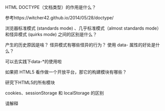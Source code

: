 HTML
DOCTYPE（文档类型）的作用是什么？

参考https://witcher42.github.io/2014/05/28/doctype/

浏览器标准模式 (standards mode) 、几乎标准模式（almost standards mode）和怪异模式 (quirks mode) 之间的区别是什么？

产生的历史原因是啥？
怪异模式有哪些怪异的行为？
使用 data- 属性的好处是什么？

可以去实践下data-*的使用啦

如果把 HTML5 看作做一个开放平台，那它的构建模块有哪些？

研究下HTML5的所有模块

cookies、sessionStorage 和 localStorage 的区别

请解释 <script>、<script async> 和 <script defer> 的区别。

为什么通常推荐将 CSS <link> 放置在 <head></head> 之间，而将 JS <script> 放置在 </body> 之前？你知道有哪些例外吗？

什么是渐进式渲染 (progressive rendering)？

HTML 和 XHTML 有什么区别？

HMTL5新标签

CSS
CSS 中类 (class) 和 ID 的区别

请问 "resetting" 和 "normalizing" CSS 之间的区别？你会如何选择，为什么？

https://github.com/necolas/normalize.css

https://github.com/shannonmoeller/reset-css/blob/master/reset.css

请解释浮动 (Floats) 及其工作原理

这个非常重要，前面读的书上有这个，一定要完全搞懂。

清除浮动

重要

描述z-index和叠加上下文是如何形成的？

重要，书上有，先理解。然后我推荐两个文章

https://www.w3cplus.com/css/what-no-one-told-you-about-z-index.html

http://www.zhangxinxu.com/wordpress/2016/01/understand-css-stacking-context-order-z-index/

请描述 BFC(Block Formatting Context) 及其如何工作？

理解BFC的特性及如何触发BFC

CSS sprites

优点，缺点

图片替换文字方案

你会如何解决特定浏览器的样式问题？

如何为有功能限制的浏览器提供网页？

渐进增强，优雅降级等等等等

有哪些的隐藏内容的方法？

栅格系统 (grid system)

你用过媒体查询，或针对移动端的布局CSS 吗？

如何优化网页的打印样式？

在书写高效 CSS 时会有哪些问题需要考虑？

使用 CSS 预处理器的优缺点有哪些？

如果设计中使用了非标准的字体，你该如何去实现？

请解释浏览器是如何判断元素是否匹配某个 CSS 选择器？

请描述伪元素 (pseudo-elements) 及其用途

伪元素，伪类等等都去研究下

请解释你对盒模型的理解，以及如何在 CSS 中告诉浏览器使用不同的盒模型来渲染你的布局

请罗列出你所知道的 display 属性的全部值

请解释 inline 和 inline-block 的区别

请解释 relative、fixed、absolute 和 static 元素的区别

请问你有尝试过 CSS Flexbox 或者 Grid 标准规格吗

flex很重要，每个属性都要知道。建议去读阮一峰的flex文章

为什么响应式设计 (responsive design) 和自适应设计 (adaptive design) 不同？

你有兼容 retina 屏幕的经历吗？如果有，在什么地方使用了何种技术？

移动端开发必须知道！

请问为何要使用 translate() 而非 absolute position，或反之的理由？为什么？

如果实现一个高性能的CSS动画效果？

IFC

css3动画

各种属性熟悉下

布局之：左边定宽，右边自适应

圣杯布局，双飞翼布局

实现垂直居中和水平居中

Javascript
事件代理

请解释 JavaScript 中 this 是如何工作的

javascript继承

这个不多说，十分十分重要。建议按照《高程三》的继承那里，仔细理解哦。

javascript模块化

理解模块化发展过程，理解 commonJS，AMD，CMD，ES6模块化

IIFE 立即执行函数

null undefined区别

闭包 与 作用域

非常重要，书上有！

匿名函数

你是如何组织自己的代码？是使用模块模式，还是使用经典继承的方法？

宿主对象 (host objects) 和原生对象 (native objects)

请指出以下代码的区别：function Person(){}、var person = Person()、var person = new Person()？

apply call bind

深入到源码如何实现这三个功能的。

new

源码如何实现的？

document.write()

特性检测 特性推断 UA字符串嗅探

Ajax工作原理

着重理解XMLHttpRequest！！

跨域

图片ping, JSONP, CORS。

这是面试必问的点。注意一定要完全理解，完全！

变量声明提升

冒泡机制

attribute 和 property

document load 和 document DOMContentLoaded

非常重要哦

== 和 === 有什么不同

同源策略 (same-origin policy)

Cookie，iframe，AJAX同源

strict模式

为何通常会认为保留网站现有的全局作用域 (global scope) 不去改变它，是较好的选择

为何你会使用 load 之类的事件 (event)？此事件有缺点吗？你是否知道其他替代品，以及为何使用它们？

请解释什么是单页应用 (single page app), 以及如何使其对搜索引擎友好 (SEO-friendly)

相当重要

Promise

怎么用？源码如何实现的？

推荐文章：xieranmaya/blog#3

使用一种可以编译成 JavaScript 的语言来写 JavaScript 代码有哪些优缺点？

javascript调试工具

对象遍历 和 数组遍历

可变对象和不可变对象

什么是事件循环 (event loop)

非常重要，面试必问。

深入原理，宏任务，微任务等等

let var const

数组的方法

web worker

柯里化

创建对象的三种方法

深拷贝和浅拷贝

可以实现手写深拷贝

图片懒加载

咋实现的？

网页各种高度

这个好难记，我也没记住~

实现页面加载进度条

箭头函数ES5如何实现

箭头函数和普通函数的区别
React
虚拟DOM是啥？以及diff算法原理

react 事件绑定

生命周期

函数式编程，纯函数

React创建组件的方式

组件性能优化

shuouldComponentUpdate

pureComponent

不可变数据

key

等等优化方法，每一点的优点和缺点

如何设计一个好组件

哪里进行网络请求？为什么

调用setState之后发生了什么

refs

react16新特性

尤其理解time slice和suspense

在 React 当中 Element 和 Component 有何区别

容器组件和展示组件

props.children

路由实现原理

react的setState同步还是异步？

Redux，react-redux等原理

如何实现异步网络请求的？

组件间通信

高阶组件是什么和常见的高阶组件

React key是干嘛的？

webpack
loader

自己如何写一个loader

plugin

自己如何写一个plugin

webpack原理之普通打包

webpack原理之多文件打包

webpack原理之提取公共文件

webpack 如何做到 tree shaking

webpack配置文件基本概念

webpack构建流程

前端模块化的理解

打包很慢，怎么解决？

打包出来的文件很大，怎么解决？

安全问题
xss
csrf
等等....
HTTP
为什么传统上利用多个域名来提供网站资源会更有效

Long-Polling、Websockets 和 Server-Sent Event

常见的请求头和响应头

和缓存有关的HTTP首部字段

相当重要。如何应用的？

HTTP method

HTTP状态码

https 加密过程

http2新特性

性能
你会用什么工具来查找代码中的性能问题？

增强网站的页面滚动效能

重排，重绘，合成

相当相当重要

合成层

我在这里理解了一个多星期，静下心来去理解。

http://taobaofed.org/blog/2016/04/25/performance-composite/

前端优化方法

css3动画和js动画对比

其他问题
常见排序算法
babel原理
实现一个幻灯片功能
你最近遇到过什么技术挑战？你是如何解决的？
浏览器输入网址后做了什么？
项目
面试问的最多的，除了基础知道，就是项目了。

必须对自己做的项目，有十足的掌握。做项目的时候，有主人翁意识~

项目业务理解，性能优化等等~
